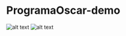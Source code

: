 # ProgramaOscar-demo
![alt text](https://github.com/iamximo/ProgramaOscar-demo/blob/main/2.png?raw=true)
![alt text](https://github.com/iamximo/ProgramaOscar-demo/blob/main/1.png?raw=true)

